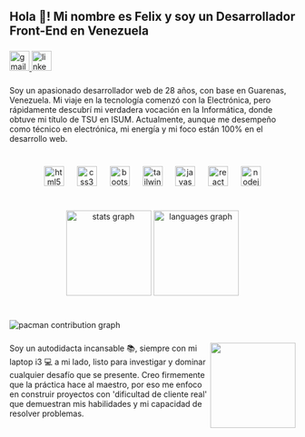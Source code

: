 <h2 align="left">Hola 👋! Mi nombre es Felix y soy un Desarrollador Front-End  en Venezuela</h2>

###

<div align="left">
  <a href="felixbdev@gmail.com" target="_blank">
    <img src="https://img.shields.io/static/v1?message=Gmail&logo=gmail&label=&color=D14836&logoColor=white&labelColor=&style=for-the-badge" height="35" alt="gmail logo"  />
  </a>
  <a href="https://www.linkedin.com/in/felix-bonillo-b9368936b/" target="_blank">
    <img src="https://img.shields.io/static/v1?message=LinkedIn&logo=linkedin&label=&color=0077B5&logoColor=white&labelColor=&style=for-the-badge" height="35" alt="linkedin logo"  />
  </a>
</div>

###

<p align="left">Soy un apasionado desarrollador web de 28 años, con base en Guarenas, Venezuela. Mi viaje en la tecnología comenzó con la Electrónica, pero rápidamente descubrí mi verdadera vocación en la Informática, donde obtuve mi título de TSU en ISUM. Actualmente, aunque me desempeño como técnico en electrónica, mi energía y mi foco están 100% en el desarrollo web.</p>

###

<br clear="both">

<div align="center">
  <img src="https://cdn.jsdelivr.net/gh/devicons/devicon/icons/html5/html5-original.svg" height="35" alt="html5 logo"  />
  <img width="15" />
  <img src="https://cdn.jsdelivr.net/gh/devicons/devicon/icons/css3/css3-original.svg" height="35" alt="css3 logo"  />
  <img width="15" />
  <img src="https://cdn.jsdelivr.net/gh/devicons/devicon/icons/bootstrap/bootstrap-original.svg" height="35" alt="bootstrap logo"  />
  <img width="15" />
  <img src="https://cdn.jsdelivr.net/gh/devicons/devicon/icons/tailwindcss/tailwindcss-original-wordmark.svg" height="35" alt="tailwindcss logo"  />
  <img width="15" />
  <img src="https://cdn.jsdelivr.net/gh/devicons/devicon/icons/javascript/javascript-original.svg" height="35" alt="javascript logo"  />
  <img width="15" />
  <img src="https://cdn.jsdelivr.net/gh/devicons/devicon/icons/react/react-original.svg" height="35" alt="react logo"  />
  <img width="15" />
  <img src="https://cdn.jsdelivr.net/gh/devicons/devicon/icons/nodejs/nodejs-original.svg" height="35" alt="nodejs logo"  />
</div>

###

<br clear="both">

<div align="center">
  <img src="https://github-readme-stats.vercel.app/api?username=felixbonillo&hide_title=true&hide_rank=false&show_icons=true&include_all_commits=true&count_private=true&disable_animations=false&theme=dracula&locale=es&hide_border=false" height="150" alt="stats graph"  />
  <img src="https://github-readme-stats.vercel.app/api/top-langs?username=felixbonillo&locale=es&hide_title=false&layout=compact&card_width=320&langs_count=5&theme=dark&hide_border=false" height="150" alt="languages graph"  />
</div>

###

<br clear="both">

<picture>
  <source media="(prefers-color-scheme: dark)" srcset="https://raw.githubusercontent.com/felixbonillo/felixbonillo/output/pacman-contribution-graph-dark.svg">
  <source media="(prefers-color-scheme: light)" srcset="https://raw.githubusercontent.com/felixbonillo/felixbonillo/output/pacman-contribution-graph.svg">
  <img alt="pacman contribution graph" src="https://raw.githubusercontent.com/felixbonillo/felixbonillo/output/pacman-contribution-graph.svg">
</picture>

###

<img align="right" height="150" src="https://camo.githubusercontent.com/2366b34bb903c09617990fb5fff4622f3e941349e846ddb7e73df872a9d21233/68747470733a2f2f63646e2e6472696262626c652e636f6d2f75736572732f3733303730332f73637265656e73686f74732f363538313234332f6176656e746f2e676966"  />

###

<p align="left">Soy un autodidacta incansable 📚, siempre con mi laptop i3 💻 a mi lado, listo para investigar y dominar cualquier desafío que se presente. Creo firmemente que la práctica hace al maestro, por eso me enfoco en construir proyectos con 'dificultad de cliente real' que demuestran mis habilidades y mi capacidad de resolver problemas.</p>

###
